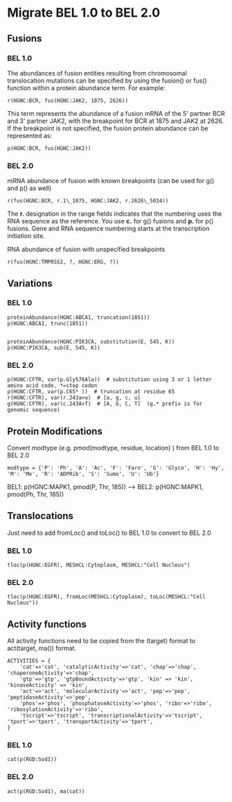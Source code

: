 # Migrate BEL 1.0 to BEL 2.0

## Fusions

### BEL 1.0
The abundances of fusion entities resulting from chromosomal translocation mutations can be specified by using the fusion() or fus() function within a protein abundance term. For example:

    r(HGNC:BCR, fus(HGNC:JAK2, 1875, 2626))

This term represents the abundance of a fusion mRNA of the 5' partner BCR and 3' partner JAK2, with the breakpoint for BCR at 1875 and JAK2 at 2626. If the breakpoint is not specified, the fusion protein abundance can be represented as:

    p(HGNC:BCR, fus(HGNC:JAK2))

### BEL 2.0

mRNA abundance of fusion with known breakpoints (can be used for g() and p() as well)

    r(fus(HGNC:BCR, r.1\_1875, HGNC:JAK2, r.2626\_5034))

The **r.** designation in the range fields indicates that the numbering uses the RNA sequence as the reference. You use **c.** for g() fusions and **p.** for p() fusions. Gene and RNA sequence numbering starts at the transcription initiation site.

RNA abundance of fusion with unspecified breakpoints

    r(fus(HGNC:TMPRSS2, ?, HGNC:ERG, ?))


## Variations

### BEL 1.0

    proteinAbundance(HGNC:ABCA1, truncation(1851))
    p(HGNC:ABCA1, trunc(1851))


    proteinAbundance(HGNC:PIK3CA, substitution(E, 545, K))
    p(HGNC:PIK3CA, sub(E, 545, K))


### BEL 2.0

    p(HGNC:CFTR, var(p.Gly576Ala))  # substitution using 3 or 1 letter amino acid code, *=stop codon
    p(HGNC:CFTR, var(p.C65* ))  # truncation at residue 65
    r(HGNC:CFTR), var(r.243a>u)  # [a, g, c, u]
    g(HGNC:CFTR), var(c.243A>T)  # [A, G, C, T]  (g.* prefix is for genomic sequence)


## Protein Modifications

Convert modtype (e.g. pmod(modtype, residue, location) ) from BEL 1.0 to BEL 2.0

    modtype = {'P': 'Ph', 'A': 'Ac', 'F': 'Farn', 'G': 'Glyco', 'H': 'Hy', 'M': 'Me', 'R': 'ADPRib', 'S': 'Sumo', 'U': 'Ub'}

 BEL1: p(HGNC:MAPK1, pmod(P, Thr, 185))  --> BEL2:  p(HGNC:MAPK1, pmod(Ph, Thr, 185))

## Translocations

Just need to add fromLoc() and toLoc() to BEL 1.0 to convert to BEL 2.0

### BEL 1.0

    tloc(p(HGNC:EGFR), MESHCL:Cytoplasm, MESHCL:"Cell Nucleus")

### BEL 2.0

    tloc(p(HGNC:EGFR), fromLoc(MESHCL:Cytoplasm), toLoc(MESHCL:"Cell Nucleus"))

## Activity functions

All activity functions need to be copied from the <activityfunction>(target) format to act(target, ma(<activityfunction>)) format.

    ACTIVITIES = {
        'cat'=>'cat', 'catalyticActivity'=>'cat', 'chap'=>'chap', 'chaperoneActivity'=>'chap',
        'gtp'=>'gtp', 'gtpBoundActivity'=>'gtp', 'kin' => 'kin', 'kinaseActivity' => 'kin',
        'act'=>'act', 'molecularActivity'=>'act', 'pep'=>'pep', 'peptidaseActivity'=>'pep',
        'phos'=>'phos', 'phosphataseActivity'=>'phos', 'ribo'=>'ribo', 'ribosylationActivity'=>'ribo',
        'tscript'=>'tscript', 'transcriptionalActivity'=>'tscript', 'tport'=>'tport', 'transportActivity'=>'tport',
    }

### BEL 1.0

    cat(p(RGD:Sod1))

### BEL 2.0

    act(p(RGD:Sod1), ma(cat))
